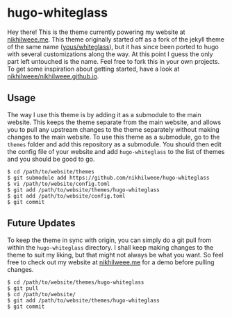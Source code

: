 # hugo-whiteglass

Hey there! This is the theme currently powering my website at [nikhilweee.me](https://nikhilweee.me). This theme originally started off as a fork of the jekyll theme of the same name ([yous/whiteglass](https://github.com/yous/whiteglass)), but it has since been ported to hugo with several customizations along the way. At this point I guess the only part left untouched is the name. Feel free to fork this in your own projects. To get some inspiration about getting started, have a look at [nikhilweee/nikhilweee.github.io](https://github/com/nikhilweee/nikhilweee.github.io).

## Usage
The way I use this theme is by adding it as a submodule to the main website. This keeps the theme separate from the main website, and allows you to pull any upstream changes to the theme separately without making changes to the main website. To use this theme as a submodule, go to the `themes` folder and add this repository as a submodule. You should then edit the config file of your website and add `hugo-whiteglass` to the list of themes and you should be good to go. 

```console
$ cd /path/to/website/themes
$ git submodule add https://github.com/nikhilweee/hugo-whiteglass
$ vi /path/to/website/config.toml
$ git add /path/to/website/themes/hugo-whiteglass
$ git add /path/to/website/config.toml
$ git commit
```

## Future Updates
To keep the theme in sync with origin, you can simply do a git pull from within the `hugo-whiteglass` directory. I shall keep making changes to the theme to suit my liking, but that might not always be what you want. So feel free to check out my website at [nikhilweee.me](https://nikhilweee.me) for a demo before pulling changes.

```console
$ cd /path/to/website/themes/hugo-whiteglass
$ git pull
$ cd /path/to/website/
$ git add /path/to/website/themes/hugo-whiteglass
$ git commit
```
